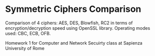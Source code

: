 # Symmetric Ciphers Comparison
Comparison of 4 ciphers: AES, DES, Blowfish, RC2 in terms of encryption/decryption speed using OpenSSL library.
Operating modes used: CBC, ECB, OFB.

Homework 1 for Computer and Network Secuirty class at Sapienza University of Rome
